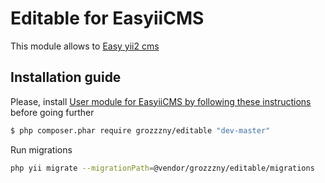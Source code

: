 Editable for EasyiiCMS 
==============================

This module allows to [Easy yii2 cms](http://github.com/noumo/easyii) 

## Installation guide

Please, install [User module for EasyiiCMS by following these instructions](https://github.com/grozzzny/editable) before going further

```bash
$ php composer.phar require grozzzny/editable "dev-master"
```


Run migrations
```bash
php yii migrate --migrationPath=@vendor/grozzzny/editable/migrations
```
